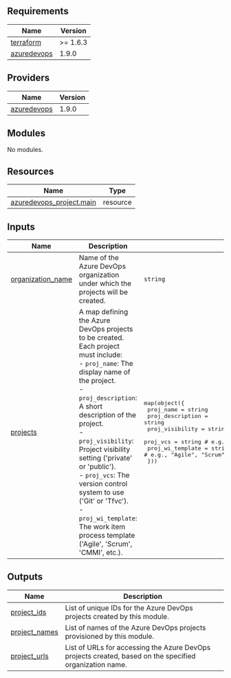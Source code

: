 ## Requirements

| Name | Version |
|------|---------|
| <a name="requirement_terraform"></a> [terraform](#requirement\_terraform) | >= 1.6.3 |
| <a name="requirement_azuredevops"></a> [azuredevops](#requirement\_azuredevops) | 1.9.0 |

## Providers

| Name | Version |
|------|---------|
| <a name="provider_azuredevops"></a> [azuredevops](#provider\_azuredevops) | 1.9.0 |

## Modules

No modules.

## Resources

| Name | Type |
|------|------|
| [azuredevops_project.main](https://registry.terraform.io/providers/microsoft/azuredevops/1.9.0/docs/resources/project) | resource |

## Inputs

| Name | Description | Type | Default | Required |
|------|-------------|------|---------|:--------:|
| <a name="input_organization_name"></a> [organization\_name](#input\_organization\_name) | Name of the Azure DevOps organization under which the projects will be created. | `string` | `"my-azure-devops-org"` | no |
| <a name="input_projects"></a> [projects](#input\_projects) | A map defining the Azure DevOps projects to be created. Each project must include:<br>  - `proj_name`: The display name of the project.<br>  - `proj_description`: A short description of the project.<br>  - `proj_visibility`: Project visibility setting ('private' or 'public').<br>  - `proj_vcs`: The version control system to use ('Git' or 'Tfvc').<br>  - `proj_wi_template`: The work item process template ('Agile', 'Scrum', 'CMMI', etc.). | <pre>map(object({<br>    proj_name        = string<br>    proj_description = string<br>    proj_visibility  = string  # e.g., "private" or "public"<br>    proj_vcs         = string  # e.g., "Git" or "Tfvc"<br>    proj_wi_template = string  # e.g., "Agile", "Scrum", "CMMI"<br>  }))</pre> | <pre>{<br>  "sample_project": {<br>    "proj_description": "This is a sample Azure DevOps project.",<br>    "proj_name": "SampleProject",<br>    "proj_vcs": "Git",<br>    "proj_visibility": "private",<br>    "proj_wi_template": "Agile"<br>  }<br>}</pre> | no |

## Outputs

| Name | Description |
|------|-------------|
| <a name="output_project_ids"></a> [project\_ids](#output\_project\_ids) | List of unique IDs for the Azure DevOps projects created by this module. |
| <a name="output_project_names"></a> [project\_names](#output\_project\_names) | List of names of the Azure DevOps projects provisioned by this module. |
| <a name="output_project_urls"></a> [project\_urls](#output\_project\_urls) | List of URLs for accessing the Azure DevOps projects created, based on the specified organization name. |
